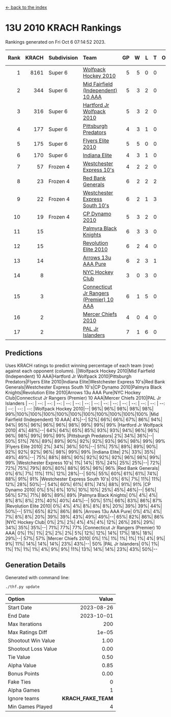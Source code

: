 [<- back to the index](readme.md)
# 13U 2010 KRACH Rankings
Rankings generated on Fri Oct  6 07:14:52 2023.

Rank|KRACH|Subdivision|Team|GP|W|L|T|OTW|OTL|SoS|Exp Wins|Win Diff
---:|---:|:---|:---|---:|---:|---:|---:|---:|---:|---:|---:|---:
1|8161|Super 6|[Wolfpack Hockey 2010](https://gamesheetstats.com/seasons/3664/teams/140960/schedule)|5|5|0|0|0|0|223|5.8|-0.0
2|344|Super 6|[Mid Fairfield (Independent) 10 AAA](https://gamesheetstats.com/seasons/3664/teams/140956/schedule)|5|3|2|0|0|0|2735|3.8|-0.0
3|316|Super 6|[Hartford Jr Wolfpack 2010](https://gamesheetstats.com/seasons/3664/teams/140957/schedule)|5|3|2|0|0|0|2734|3.8|-0.0
4|177|Super 6|[Pittsburgh Predators](https://gamesheetstats.com/seasons/3664/teams/140974/schedule)|4|3|1|0|0|0|74|3.9|0.0
5|175|Super 6|[Flyers Elite 2010](https://gamesheetstats.com/seasons/3664/teams/140963/schedule)|5|5|0|0|0|0|4|5.9|0.0
6|170|Super 6|[Indiana Elite](https://gamesheetstats.com/seasons/3664/teams/144350/schedule)|4|3|1|0|0|0|75|3.9|0.0
7|57|Frozen 4|[Westchester Express 10's](https://gamesheetstats.com/seasons/3664/teams/140967/schedule)|4|2|2|0|0|0|138|2.8|-0.0
8|23|Frozen 4|[Red Bank Generals](https://gamesheetstats.com/seasons/3664/teams/140962/schedule)|6|2|2|2|0|1|93|3.9|0.0
9|22|Frozen 4|[Westchester Express South 10's](https://gamesheetstats.com/seasons/3664/teams/140971/schedule)|6|2|1|3|0|0|59|4.4|0.0
10|19|Frozen 4|[CP Dynamo 2010](https://gamesheetstats.com/seasons/3664/teams/140968/schedule)|5|3|2|0|0|0|59|3.9|0.0
11|15||[Palmyra Black Knights](https://gamesheetstats.com/seasons/3664/teams/140973/schedule)|6|3|3|0|0|0|13|3.9|0.0
12|15||[Revolution Elite 2010](https://gamesheetstats.com/seasons/3664/teams/140975/schedule)|6|2|4|0|0|0|1221|2.9|0.0
13|14||[Arrows 13u AAA Pure](https://gamesheetstats.com/seasons/3664/teams/140965/schedule)|6|2|3|1|0|0|26|3.3|-0.0
14|8||[NYC Hockey Club](https://gamesheetstats.com/seasons/3664/teams/140966/schedule)|3|0|3|0|0|0|174|0.9|0.0
15|3||[Connecticut Jr Rangers (Premier) 10 AAA](https://gamesheetstats.com/seasons/3664/teams/140958/schedule)|6|1|5|0|0|0|99|1.9|0.0
16|2||[Mercer Chiefs 2010](https://gamesheetstats.com/seasons/3664/teams/140964/schedule)|4|0|4|0|0|0|46|0.9|0.0
17|2||[PAL Jr Islanders](https://gamesheetstats.com/seasons/3664/teams/140969/schedule)|7|1|6|0|0|0|13|1.9|0.0

## Predictions
Uses KRACH ratings to predict winning percentage of each team (row) against each opponent (column).
||Wolfpack Hockey 2010|Mid Fairfield (Independent) 10 AAA|Hartford Jr Wolfpack 2010|Pittsburgh Predators|Flyers Elite 2010|Indiana Elite|Westchester Express 10's|Red Bank Generals|Westchester Express South 10's|CP Dynamo 2010|Palmyra Black Knights|Revolution Elite 2010|Arrows 13u AAA Pure|NYC Hockey Club|Connecticut Jr Rangers (Premier) 10 AAA|Mercer Chiefs 2010|PAL Jr Islanders
| --: | --: | --: | --: | --: | --: | --: | --: | --: | --: | --: | --: | --: | --: | --: | --: | --: | --: 
|Wolfpack Hockey 2010|--| 96%| 96%| 98%| 98%| 98%| 99%|100%|100%|100%|100%|100%|100%|100%|100%|100%|100%
|Mid Fairfield (Independent) 10 AAA|  4%|--| 52%| 66%| 66%| 67%| 86%| 94%| 94%| 95%| 96%| 96%| 96%| 98%| 99%| 99%| 99%
|Hartford Jr Wolfpack 2010|  4%| 48%|--| 64%| 64%| 65%| 85%| 93%| 93%| 94%| 96%| 96%| 96%| 98%| 99%| 99%| 99%
|Pittsburgh Predators|  2%| 34%| 36%|--| 50%| 51%| 76%| 89%| 89%| 90%| 92%| 92%| 93%| 96%| 98%| 99%| 99%
|Flyers Elite 2010|  2%| 34%| 36%| 50%|--| 51%| 75%| 89%| 89%| 90%| 92%| 92%| 92%| 96%| 98%| 99%| 99%
|Indiana Elite|  2%| 33%| 35%| 49%| 49%|--| 75%| 88%| 88%| 90%| 92%| 92%| 92%| 96%| 98%| 99%| 99%
|Westchester Express 10's|  1%| 14%| 15%| 24%| 25%| 25%|--| 72%| 72%| 75%| 79%| 80%| 80%| 88%| 95%| 96%| 96%
|Red Bank Generals|  0%|  6%|  7%| 11%| 11%| 12%| 28%|--| 50%| 55%| 60%| 61%| 61%| 74%| 88%| 91%| 91%
|Westchester Express South 10's|  0%|  6%|  7%| 11%| 11%| 12%| 28%| 50%|--| 54%| 60%| 61%| 61%| 74%| 88%| 91%| 91%
|CP Dynamo 2010|  0%|  5%|  6%| 10%| 10%| 10%| 25%| 45%| 46%|--| 56%| 56%| 57%| 71%| 86%| 89%| 89%
|Palmyra Black Knights|  0%|  4%|  4%|  8%|  8%|  8%| 21%| 40%| 40%| 44%|--| 50%| 51%| 66%| 83%| 86%| 87%
|Revolution Elite 2010|  0%|  4%|  4%|  8%|  8%|  8%| 20%| 39%| 39%| 44%| 50%|--| 51%| 65%| 82%| 86%| 86%
|Arrows 13u AAA Pure|  0%|  4%|  4%|  7%|  8%|  8%| 20%| 39%| 39%| 43%| 49%| 49%|--| 65%| 82%| 86%| 86%
|NYC Hockey Club|  0%|  2%|  2%|  4%|  4%|  4%| 12%| 26%| 26%| 29%| 34%| 35%| 35%|--| 71%| 77%| 77%
|Connecticut Jr Rangers (Premier) 10 AAA|  0%|  1%|  1%|  2%|  2%|  2%|  5%| 12%| 12%| 14%| 17%| 18%| 18%| 29%|--| 57%| 57%
|Mercer Chiefs 2010|  0%|  1%|  1%|  1%|  1%|  1%|  4%|  9%|  9%| 11%| 14%| 14%| 14%| 23%| 43%|--| 50%
|PAL Jr Islanders|  0%|  1%|  1%|  1%|  1%|  1%|  4%|  9%|  9%| 11%| 13%| 14%| 14%| 23%| 43%| 50%|--

## Generation Details

Generated with command line:
```
./thf.py update
```

| Option | Value |
| :----- | ----: |
| Start Date | 2023-08-26 |
| End Date | 2023-10-01 |
| Max Iterations | 200 |
| Max Ratings Diff | 1e-05 |
| Shootout Win Value | 1.00 |
| Shootout Loss Value | 0.00 |
| Tie Value | 0.50 |
| Alpha Value | 0.85 |
| Bonus Points | 0.00 |
| Fake Ties | 0 |
| Alpha Games | 1 |
| Ignore teams | __KRACH_FAKE_TEAM__ |
| Min Games Played | 4 |

